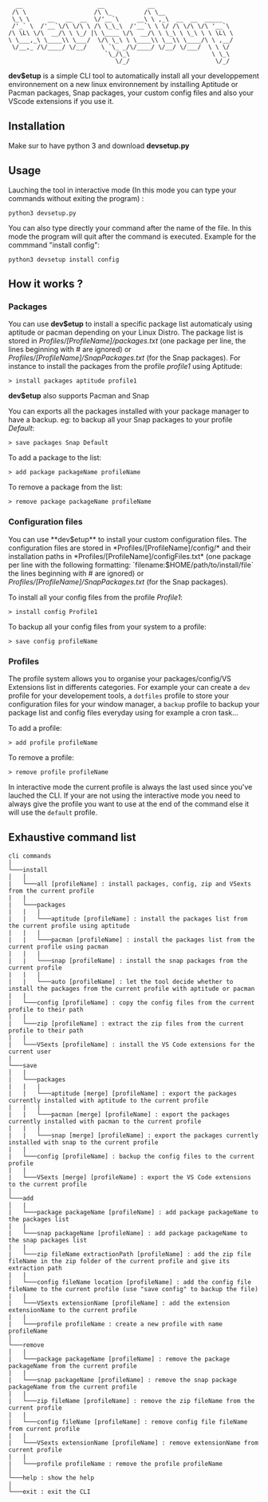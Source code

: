 ```
  __                     __            __                      
 /\ \                   /\ \_         /\ \__                   
 \_\ \     __   __  __  \/'__`\     __\ \ ,_\  __  __  _____   
 /'_` \  /'__`\/\ \/\ \ /\ \_\_\  /'__`\ \ \/ /\ \/\ \/\ '__`\ 
/\ \L\ \/\  __/\ \ \_/ |\ \____ \/\  __/\ \ \_\ \ \_\ \ \ \L\ \
\ \___,_\ \____\\ \___/  \/\ \_\ \ \____\\ \__\\ \____/\ \ ,__/
 \/__,_ /\/____/ \/__/    \ `\_ _/\/____/ \/__/ \/___/  \ \ \/ 
                           `\_/\_\                       \ \_\ 
                              \/_/                        \/_/ 
```

**dev$etup** is a simple CLI tool to automatically install all your developpement environnement on a new linux environnement by installing Aptitude or Pacman packages, Snap packages, your custom config files and also your VScode extensions if you use it.

## Installation
Make sur to have python 3 and download  **devsetup.py**

## Usage

Lauching the tool in interactive mode (In this mode you can type your commands without exiting the program) :
```
python3 devsetup.py
```

You can also type directly your command after the name of the file. In this mode the program will quit after the command is executed. Example for the commmand "install config":
```
python3 devsetup install config
```

## How it works ?

### Packages
You can use **dev$etup** to install a specific package list automaticaly using aptitude or pacman depending on your Linux Distro. The package list is stored in *Profiles/[ProfileName]/packages.txt* (one package per line, the lines beginning with # are ignored) or *Profiles/[ProfileName]/SnapPackages.txt* (for the Snap packages).
For instance to install the packages from the profile *profile1* using Aptitude:
```
> install packages aptitude profile1
```
**dev$etup** also supports Pacman and Snap

You can exports all the packages installed with your package manager to have a backup. eg: to backup all your Snap packages to your profile *Default*:
```
> save packages Snap Default
```

To add a package to the list:
```
> add package packageName profileName
```

To remove a package from the list:
```
> remove package packageName profileName
```

### Configuration files
You can use **dev$etup** to install your custom configuration files. The configuration files are stored in *Profiles/[ProfileName]/config/* and their installation paths in *Profiles/[ProfileName]/configFiles.txt* (one package per line with the following formatting: `filename:$HOME/path/to/install/file` the lines beginning with # are ignored) or *Profiles/[ProfileName]/SnapPackages.txt* (for the Snap packages).

To install all your config files from the profile *Profile1*:
```
> install config Profile1
```

To backup all your config files from your system to a profile:
```
> save config profileName
```

### Profiles
The profile system allows you to organise your packages/config/VS Extensions list in differents categories. For example your can create a `dev` profile for your developement tools, a `dotfiles` profile to store your configuration files for your window manager, a `backup` profile to backup your package list and config files everyday using for example a cron task...

To add a profile:
```
> add profile profileName
```
To remove a profile:
```
> remove profile profileName
```

In interactive mode the current profile is always the last used since you've lauched the CLI. If your are not using the interactive mode you need to always give the profile you want to use at the end of the command else it will use the `default` profile.

## Exhaustive command list 
```
cli commands
│
└───install
│   │
|   └───all [profileName] : install packages, config, zip and VSexts from the current profile
|   |
|   └───packages
|   |   |
|   |   └───aptitude [profileName] : install the packages list from the current profile using aptitude
|   |   |
|   |   └───pacman [profileName] : install the packages list from the current profile using pacman
|   |   |
|   |   └───snap [profileName] : install the snap packages from the current profile
|   |   |
|   |   └───auto [profileName] : let the tool decide whether to install the packages from the current profile with aptitude or pacman
|   |
|   └───config [profileName] : copy the config files from the current profile to their path
|   |
|   └───zip [profileName] : extract the zip files from the current profile to their path
|   |
|   └───VSexts [profileName] : install the VS Code extensions for the current user
|
└───save
│   |
|   └───packages
|   |   |
|   |   └───aptitude [merge] [profileName] : export the packages currently installed with aptitude to the current profile
|   |   |
|   |   └───pacman [merge] [profileName] : export the packages currently installed with pacman to the current profile
|   |   |
|   |   └───snap [merge] [profileName] : export the packages currently installed with snap to the current profile
|   |
|   └───config [profileName] : backup the config files to the current profile
|   |
|   └───VSexts [merge] [profileName] : export the VS Code extensions to the current profile
│   
└───add
│   |
|   └───package packageName [profileName] : add package packageName to the packages list
|   |
|   └───snap packageName [profileName] : add package packageName to the snap packages list
|   |
|   └───zip fileName extractionPath [profileName] : add the zip file fileName in the zip folder of the current profile and give its extraction path
|   |
|   └───config fileName location [profileName] : add the config file fileName to the current profile (use "save config" to backup the file)
|   |
|   └───VSexts extensionName [profileName] : add the extension extensionName to the current profile
|   |
|   └───profile profileName : create a new profile with name profileName
│   
└───remove
│   |
|   └───package packageName [profileName] : remove the package packageName from the current profile
|   |
|   └───snap packageName [profileName] : remove the snap package packageName from the current profile
|   |
|   └───zip fileName [profileName] : remove the zip fileName from the current profile
|   |
|   └───config fileName [profileName] : remove config file fileName from current profile
|   |
|   └───VSexts extensionName [profileName] : remove extensionName from current profile
|   |
|   └───profile profileName : remove the profile profileName
│   
└───help : show the help
│   
└───exit : exit the CLI
```
